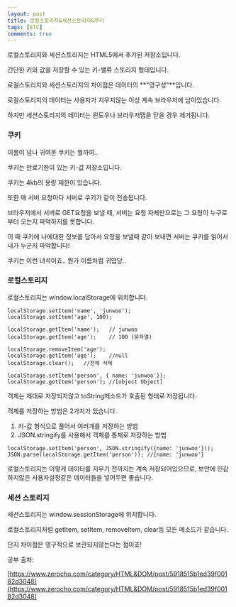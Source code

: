 ```yaml
---
layout: post
title: 로컬스토리지&세션스토리지&쿠키
tags: [ETC]
comments: true
---
```


로컬스토리지와 세션스토리지는 HTML5에서 추가된 저장소입니다.

간단한 키와 값을 저장할 수 있는 키-밸류 스토리지 형태입니다.

로컬스토리지와 세션스토리지의 차이점은 데이터의 **"영구성"**입니다.

로컬스토리지의 데이터는 사용자가 지우지않는 이상 계속 브라우저에 남아있습니다.

하지만 세션스토리지의 데이터는 윈도우나 브라우저탭을 닫을 경우 제거됩니다.



<h3>
  쿠키
</h3>

이름이 넘나 귀여운 쿠키는 뭘까여..

쿠키는 만료기한이 있는 키-값 저장소입니다.

쿠키는 4kb의 용량 제한이 있습니다.

또한 매 서버 요청마다 서버로 쿠키가 같이 전송됩니다.

브라우저에서 서버로 GET요청을 보낼 때, 서버는 요청 자체만으로는 그 요청이 누구로부터 오는지 파악하지를 못합니다.

이 때 쿠키에 나에대한 정보를 담아서 요청을 보낼때 같이 보내면 서버는 쿠키를 읽어서 내가 누군지 파악합니다!

쿠키는 이런 녀석이죠.. 뭔가 이름처럼 귀엽당..



<h3>
  로컬스토리지
</h3>

로컬스토리지는 window.localStorage에 위치합니다.

```
localStorage.setItem('name', 'junwoo');
localStorage.setItem('age', 100);

localStorage.getItem('name');	// junwoo
localStorage.getItem('age');	// 100 (문자열)

localStorage.removeItem('age');
localStorage.getItem('age');	//null
localStorage.clear();	//전체 삭제
```

```
localStorage.setItem('person', { name: 'junwoo'});
localStorage.getItem('person');	//[object Object]
```

객체는 제대로 저장되지않고 toString메소드가 호출된 형태로 저장됩니다.

객체를 저장하는 방법은 2가지가 있습니다.

1. 키-값 형식으로 풀어서 여러개를 저장하는 방법
2. JSON.stringify를 사용해서 객체를 통채로 저장하는 방법

```
localStorage.setItem('person', JSON.stringify({name: 'junwoo'}));
JSON.parse(localStorage.getItem('person'));	//{name: 'junwoo'}
```



로컬스토리지는 이렇게 데이터를 지우기 전까지는 계속 저장되어있으므로, 보안에 민감하지않은 사용자설정같은 데이터들을 넣어두면 좋습니다.



<h3>
  세션 스토리지
</h3>

세션스토리지는 window.sessionStorage에 위치합니다.

로컬스토리지처럼 getItem, setItem, removeItem, clear등 모든 메소드가 같습니다.

단지 차이점은 영구적으로 보관되지않는다는 점이죠!





공부 출처: 

[https://www.zerocho.com/category/HTML&DOM/post/5918515b1ed39f00182d3048](https://www.zerocho.com/category/HTML&DOM/post/5918515b1ed39f00182d3048)

